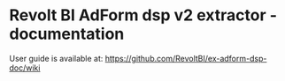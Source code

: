 # Revolt BI AdForm dsp v2 extractor - documentation

User guide is available at: https://github.com/RevoltBI/ex-adform-dsp-doc/wiki
